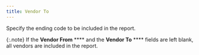```yaml
---
title: Vendor To
---
```



Specify the ending code to be included in the report.


{:.note}
If the **Vendor 
 From** **** and the **Vendor 
 To** **** fields are left blank,  all vendors are included in the report.
